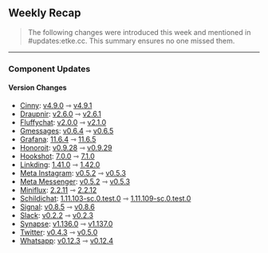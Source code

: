 ## Weekly Recap

> The following changes were introduced this week and mentioned in #updates:etke.cc. This summary ensures no one missed them.

---

### Component Updates

#### Version Changes

* [Cinny](https://github.com/ajbura/cinny): [v4.9.0](https://github.com/ajbura/cinny/releases/tag/v4.9.0) ⇾ [v4.9.1](https://github.com/ajbura/cinny/releases/tag/v4.9.1)
* [Draupnir](https://github.com/the-draupnir-project/Draupnir): [v2.6.0](https://github.com/the-draupnir-project/Draupnir/releases/tag/v2.6.0) ⇾ [v2.6.1](https://github.com/the-draupnir-project/Draupnir/releases/tag/v2.6.1)
* [Fluffychat](https://github.com/krille-chan/fluffychat): [v2.0.0](https://github.com/krille-chan/fluffychat/releases/tag/v2.0.0) ⇾ [v2.1.0](https://github.com/krille-chan/fluffychat/releases/tag/v2.1.0)
* [Gmessages](https://github.com/mautrix/gmessages): [v0.6.4](https://github.com/mautrix/gmessages/releases/tag/v0.6.4) ⇾ [v0.6.5](https://github.com/mautrix/gmessages/releases/tag/v0.6.5)
* [Grafana](https://github.com/grafana/grafana): [11.6.4](https://github.com/grafana/grafana/releases/tag/v11.6.4) ⇾ [11.6.5](https://github.com/grafana/grafana/releases/tag/v11.6.5)
* [Honoroit](https://github.com/etkecc/honoroit): [v0.9.28](https://github.com/etkecc/honoroit/releases/tag/v0.9.28) ⇾ [v0.9.29](https://github.com/etkecc/honoroit/releases/tag/v0.9.29)
* [Hookshot](https://github.com/matrix-org/matrix-hookshot): [7.0.0](https://github.com/matrix-org/matrix-hookshot/releases/tag/7.0.0) ⇾ [7.1.0](https://github.com/matrix-org/matrix-hookshot/releases/tag/7.1.0)
* [Linkding](https://github.com/sissbruecker/linkding): [1.41.0](https://github.com/sissbruecker/linkding/releases/tag/v1.41.0) ⇾ [1.42.0](https://github.com/sissbruecker/linkding/releases/tag/v1.42.0)
* [Meta Instagram](https://github.com/mautrix/meta): [v0.5.2](https://github.com/mautrix/meta/releases/tag/v0.5.2) ⇾ [v0.5.3](https://github.com/mautrix/meta/releases/tag/v0.5.3)
* [Meta Messenger](https://github.com/mautrix/meta): [v0.5.2](https://github.com/mautrix/meta/releases/tag/v0.5.2) ⇾ [v0.5.3](https://github.com/mautrix/meta/releases/tag/v0.5.3)
* [Miniflux](https://github.com/miniflux/v2): [2.2.11](https://github.com/miniflux/v2/releases/tag/2.2.11) ⇾ [2.2.12](https://github.com/miniflux/v2/releases/tag/2.2.12)
* [Schildichat](https://github.com/SchildiChat/schildichat-desktop): [1.11.103-sc.0.test.0](https://github.com/SchildiChat/schildichat-desktop/releases/tag/v1.11.103-sc.0.test.0) ⇾ [1.11.109-sc.0.test.0](https://github.com/SchildiChat/schildichat-desktop/releases/tag/v1.11.109-sc.0.test.0)
* [Signal](https://github.com/mautrix/signal): [v0.8.5](https://github.com/mautrix/signal/releases/tag/v0.8.5) ⇾ [v0.8.6](https://github.com/mautrix/signal/releases/tag/v0.8.6)
* [Slack](https://github.com/mautrix/slack): [v0.2.2](https://github.com/mautrix/slack/releases/tag/v0.2.2) ⇾ [v0.2.3](https://github.com/mautrix/slack/releases/tag/v0.2.3)
* [Synapse](https://github.com/element-hq/synapse): [v1.136.0](https://github.com/element-hq/synapse/releases/tag/v1.136.0) ⇾ [v1.137.0](https://github.com/element-hq/synapse/releases/tag/v1.137.0)
* [Twitter](https://github.com/mautrix/twitter): [v0.4.3](https://github.com/mautrix/twitter/releases/tag/v0.4.3) ⇾ [v0.5.0](https://github.com/mautrix/twitter/releases/tag/v0.5.0)
* [Whatsapp](https://github.com/mautrix/whatsapp): [v0.12.3](https://github.com/mautrix/whatsapp/releases/tag/v0.12.3) ⇾ [v0.12.4](https://github.com/mautrix/whatsapp/releases/tag/v0.12.4)
